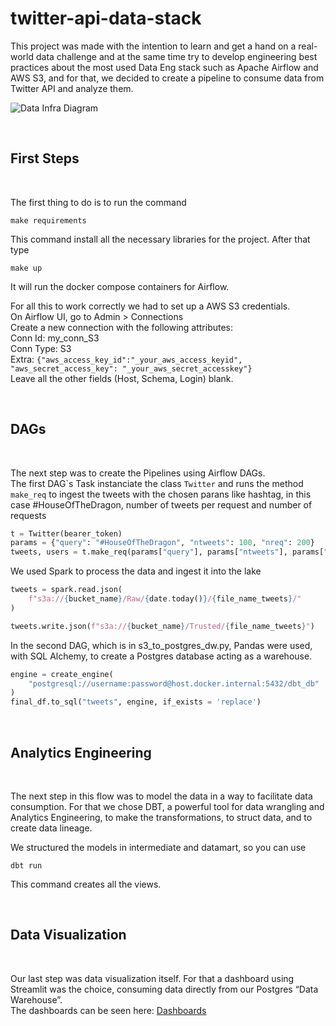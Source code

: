 # twitter-api-data-stack

This project was made with the intention to learn and get a hand on a real-world data challenge and at the same time try to develop engineering best practices about the most used Data Eng stack such as Apache Airflow and AWS S3, and for that, we decided to create a pipeline to consume data from Twitter API and analyze them.

![Data Infra Diagram](https://cdn.discordapp.com/attachments/1023624440350785706/1040030229533569074/Diagrama_sem_nome.drawio.png)

<br />

## First Steps
<br />

The first thing to do is to run the command
```  
make requirements  
``` 
This command install all the necessary libraries for the project.
After that type
```
make up
```
It will run the docker compose containers for Airflow.

For all this to work correctly we had to set up a AWS S3 credentials.  
On Airflow UI, go to Admin > Connections  
Create a new connection with the following attributes:  
Conn Id: my_conn_S3  
Conn Type: S3  
Extra: `{"aws_access_key_id":"_your_aws_access_keyid", "aws_secret_access_key": "_your_aws_secret_accesskey"}`  
Leave all the other fields (Host, Schema, Login) blank.

<br />

## DAGs
<br />

The next step was to create the Pipelines using Airflow DAGs.  
The first DAG\`s Task instanciate the class `Twitter` and runs the method `make_req` to ingest the tweets with the chosen parans like hashtag, in this case #HouseOfTheDragon, number of tweets per request and number of requests
``` Python
t = Twitter(bearer_token)
params = {"query": "#HouseOfTheDragon", "ntweets": 100, "nreq": 200}
tweets, users = t.make_req(params["query"], params["ntweets"], params["nreq"])
```

We used Spark to process the data and ingest it into the lake
``` Python
tweets = spark.read.json(
    f"s3a://{bucket_name}/Raw/{date.today()}/{file_name_tweets}/"
)

tweets.write.json(f"s3a://{bucket_name}/Trusted/{file_name_tweets}")
```

In the second DAG, which is in s3_to_postgres_dw.py, Pandas were used, with SQL Alchemy, to create a Postgres database acting as a warehouse.
``` Python
engine = create_engine(
    "postgresql://username:password@host.docker.internal:5432/dbt_db"
)
final_df.to_sql("tweets", engine, if_exists = 'replace')
```

<br />

## Analytics Engineering
<br />

The next step in this flow was to model the data in a way to facilitate data consumption. For that we chose DBT, a powerful tool for data wrangling and Analytics Engineering, to make the transformations, to struct data, and to create data lineage.

We structured the models in intermediate and datamart, so you can use
```
dbt run
```
This command creates all the views.

<br />

## Data Visualization
<br />

Our last step was data visualization itself. For that a dashboard using Streamlit was the choice, consuming data directly from our Postgres “Data Warehouse”.  
The dashboards can be seen here: [Dashboards](https://github.com/NicholasBaraldi/hotd-tweets-analysis)